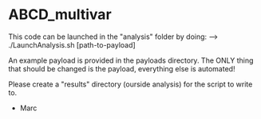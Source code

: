 # ABCD_multivar

This code can be launched in the "analysis" folder by doing:
-->    ./LaunchAnalysis.sh [path-to-payload]

An example payload is provided in the payloads directory. The ONLY thing that should be changed is the payload, everything else is automated!

Please create a "results" directory (ourside analysis) for the script to write to.

- Marc
